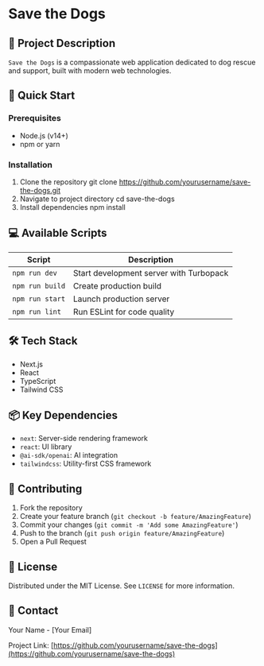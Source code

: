 # Save the Dogs

## 🐶 Project Description

`Save the Dogs` is a compassionate web application dedicated to dog rescue and support, built with modern web technologies.

## 🚀 Quick Start

### Prerequisites
- Node.js (v14+)
- npm or yarn

### Installation

1. Clone the repository
git clone https://github.com/yourusername/save-the-dogs.git
2. Navigate to project directory
cd save-the-dogs
3. Install dependencies
npm install



## 💻 Available Scripts

| Script | Description |
|--------|-------------|
| `npm run dev` | Start development server with Turbopack |
| `npm run build` | Create production build |
| `npm run start` | Launch production server |
| `npm run lint` | Run ESLint for code quality |

## 🛠 Tech Stack

- Next.js
- React
- TypeScript
- Tailwind CSS


## 📦 Key Dependencies

- `next`: Server-side rendering framework
- `react`: UI library
- `@ai-sdk/openai`: AI integration
- `tailwindcss`: Utility-first CSS framework

## 🤝 Contributing

1. Fork the repository
2. Create your feature branch (`git checkout -b feature/AmazingFeature`)
3. Commit your changes (`git commit -m 'Add some AmazingFeature'`)
4. Push to the branch (`git push origin feature/AmazingFeature`)
5. Open a Pull Request

## 📄 License

Distributed under the MIT License. See `LICENSE` for more information.

## 🐾 Contact

Your Name - [Your Email]

Project Link: [https://github.com/yourusername/save-the-dogs](https://github.com/yourusername/save-the-dogs)
